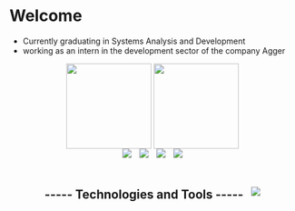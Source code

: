 # Welcome
* Currently graduating in Systems Analysis and Development
* working as an intern in the development sector of the company Agger

<div align="center">
<img align="center" src="https://github-readme-stats.vercel.app/api?username=CassioJhones&theme=codeSTACKr&include_all_commits=true&show_icons=true&rank_icon=github&hide=contribs,prs&custom_title=Statistics" height="150em"/>

<img align="center" src="https://github-readme-stats.vercel.app/api/top-langs/?username=CassioJhones&hide=javascript,html,css&layout=compact&theme=codeSTACKr" height="150em"/>
</div>

<div align="center" style="display:flex; gap:1em; align-items:center; justify-content:center"> 
  <a href="https://www.instagram.com/sr.jhones_/" target="_blank"> 
  <img src="https://img.shields.io/badge/Instagram-E4405F?style=for-the-badge&logo=instagram&logoColor=white"> </a>
  
  <a href="mailto:cassio.bjhones@gmail.com" >
  <img src="https://img.shields.io/badge/Gmail-D14836?style=for-the-badge&logo=gmail&logoColor=white"> </a>
  
  <a href="https://www.linkedin.com/in/cassio-bjhones/" target="_blank"> 
  <img src="https://img.shields.io/badge/LinkedIn-0077B5?style=for-the-badge&logo=linkedin&logoColor=white"> </a>
  
  <a href="https://www.behance.net/newwaydesign?tracking_source=search_users|NEW%20WAY%20DESIGN" target="_blank">
  <img src="https://img.shields.io/badge/-Behance-blue?style=for-the-badge&logo=behance&logoColor=white" > </a>
</div>

###
<!-- --HABILITY-- --HABILITY-- -->
<div align="center" style="display:flex; gap:1em; align-items:center; justify-content:center">  
  
## ----- Technologies and Tools ----- 

<p align="center">
  <a href="https://github.com/CassioJhones">
    <img src="https://skillicons.dev/icons?i=cs,dotnet,html,css,js,java,visualstudio,git" />
  </a>
</p>

</div>
